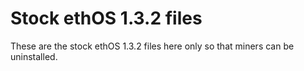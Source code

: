 # Stock ethOS 1.3.2 files
These are the stock ethOS 1.3.2 files here only so that miners can be uninstalled.
